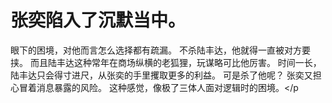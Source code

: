 # 张奕陷入了沉默当中。
眼下的困境，对他而言怎么选择都有疏漏。
不杀陆丰达，他就得一直被对方要挟。
而且陆丰达这种常年在商场纵横的老狐狸，玩谋略可比他厉害。
时间一长，陆丰达只会得寸进尺，从张奕的手里攫取更多的利益。
可是杀了他呢？
张奕又担心冒着消息暴露的风险。
这种感觉，像极了三体人面对逻辑时的困境。</p

